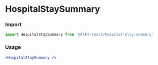 
# HospitalStaySummary

<!-- STORY -->

### Import

```js
import HospitalStaySummary from '@ltht-react/hospital-stay-summary'
```

### Usage

```jsx
<HospitalStaySummary />
```
  